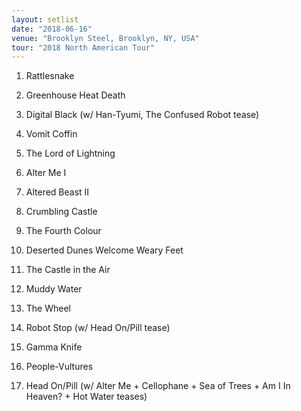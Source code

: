```yaml
---
layout: setlist
date: "2018-06-16"
venue: "Brooklyn Steel, Brooklyn, NY, USA"
tour: "2018 North American Tour"
---
```



 1. Rattlesnake

 2. Greenhouse Heat Death

 3. Digital Black
    (w/ Han-Tyumi, The Confused Robot tease)

 4. Vomit Coffin

 5. The Lord of Lightning

 6. Alter Me I

 7. Altered Beast II

 8. Crumbling Castle

 9. The Fourth Colour

10. Deserted Dunes Welcome Weary Feet

11. The Castle in the Air

12. Muddy Water

13. The Wheel

14. Robot Stop
    (w/ Head On/Pill tease)

15. Gamma Knife

16. People-Vultures

17. Head On/Pill
    (w/ Alter Me + Cellophane + Sea of Trees + Am I In Heaven? + Hot Water
    teases)


